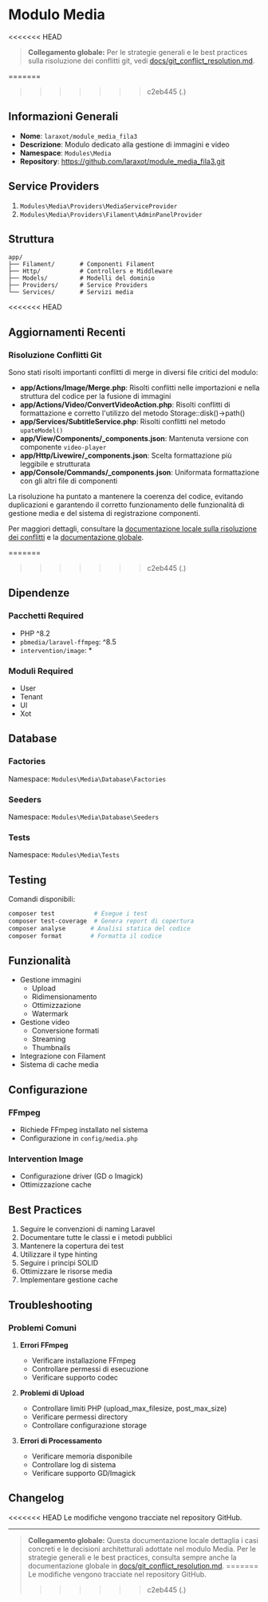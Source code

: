 # Modulo Media

<<<<<<< HEAD
> **Collegamento globale:** Per le strategie generali e le best practices sulla risoluzione dei conflitti git, vedi [docs/git_conflict_resolution.md](../../../../docs/git_conflict_resolution.md).

=======
>>>>>>> c2eb445 (.)
## Informazioni Generali
- **Nome**: `laraxot/module_media_fila3`
- **Descrizione**: Modulo dedicato alla gestione di immagini e video
- **Namespace**: `Modules\Media`
- **Repository**: https://github.com/laraxot/module_media_fila3.git

## Service Providers
1. `Modules\Media\Providers\MediaServiceProvider`
2. `Modules\Media\Providers\Filament\AdminPanelProvider`

## Struttura
```
app/
├── Filament/       # Componenti Filament
├── Http/           # Controllers e Middleware
├── Models/         # Modelli del dominio
├── Providers/      # Service Providers
└── Services/       # Servizi media
```

<<<<<<< HEAD
## Aggiornamenti Recenti

### Risoluzione Conflitti Git

Sono stati risolti importanti conflitti di merge in diversi file critici del modulo:

- **app/Actions/Image/Merge.php**: Risolti conflitti nelle importazioni e nella struttura del codice per la fusione di immagini
- **app/Actions/Video/ConvertVideoAction.php**: Risolti conflitti di formattazione e corretto l'utilizzo del metodo Storage::disk()->path()
- **app/Services/SubtitleService.php**: Risolti conflitti nel metodo `upateModel()`
- **app/View/Components/_components.json**: Mantenuta versione con componente `video-player`
- **app/Http/Livewire/_components.json**: Scelta formattazione più leggibile e strutturata
- **app/Console/Commands/_components.json**: Uniformata formattazione con gli altri file di componenti

La risoluzione ha puntato a mantenere la coerenza del codice, evitando duplicazioni e garantendo il corretto funzionamento delle funzionalità di gestione media e del sistema di registrazione componenti.

Per maggiori dettagli, consultare la [documentazione locale sulla risoluzione dei conflitti](./conflitti_merge_risolti.md) e la [documentazione globale](../../../../docs/git_conflict_resolution.md).

=======
>>>>>>> c2eb445 (.)
## Dipendenze
### Pacchetti Required
- PHP ^8.2
- `pbmedia/laravel-ffmpeg`: ^8.5
- `intervention/image`: *

### Moduli Required
- User
- Tenant
- UI
- Xot

## Database
### Factories
Namespace: `Modules\Media\Database\Factories`

### Seeders
Namespace: `Modules\Media\Database\Seeders`

### Tests
Namespace: `Modules\Media\Tests`

## Testing
Comandi disponibili:
```bash
composer test           # Esegue i test
composer test-coverage  # Genera report di copertura
composer analyse       # Analisi statica del codice
composer format        # Formatta il codice
```

## Funzionalità
- Gestione immagini
  - Upload
  - Ridimensionamento
  - Ottimizzazione
  - Watermark
- Gestione video
  - Conversione formati
  - Streaming
  - Thumbnails
- Integrazione con Filament
- Sistema di cache media

## Configurazione
### FFmpeg
- Richiede FFmpeg installato nel sistema
- Configurazione in `config/media.php`

### Intervention Image
- Configurazione driver (GD o Imagick)
- Ottimizzazione cache

## Best Practices
1. Seguire le convenzioni di naming Laravel
2. Documentare tutte le classi e i metodi pubblici
3. Mantenere la copertura dei test
4. Utilizzare il type hinting
5. Seguire i principi SOLID
6. Ottimizzare le risorse media
7. Implementare gestione cache

## Troubleshooting
### Problemi Comuni
1. **Errori FFmpeg**
   - Verificare installazione FFmpeg
   - Controllare permessi di esecuzione
   - Verificare supporto codec

2. **Problemi di Upload**
   - Controllare limiti PHP (upload_max_filesize, post_max_size)
   - Verificare permessi directory
   - Controllare configurazione storage

3. **Errori di Processamento**
   - Verificare memoria disponibile
   - Controllare log di sistema
   - Verificare supporto GD/Imagick

## Changelog
<<<<<<< HEAD
Le modifiche vengono tracciate nel repository GitHub.

---

> **Collegamento globale:** Questa documentazione locale dettaglia i casi concreti e le decisioni architetturali adottate nel modulo Media. Per le strategie generali e le best practices, consulta sempre anche la documentazione globale in [docs/git_conflict_resolution.md](../../../../docs/git_conflict_resolution.md).
=======
Le modifiche vengono tracciate nel repository GitHub. 
>>>>>>> c2eb445 (.)
